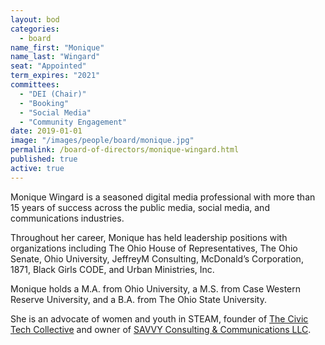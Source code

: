 ```yaml
---
layout: bod
categories: 
  - board
name_first: "Monique"
name_last: "Wingard"
seat: "Appointed"
term_expires: "2021"
committees:
  - "DEI (Chair)"
  - "Booking"
  - "Social Media"
  - "Community Engagement"
date: 2019-01-01
image: "/images/people/board/monique.jpg"
permalink: /board-of-directors/monique-wingard.html
published: true
active: true
---
```


Monique Wingard is a seasoned digital media professional with more than 15 years of success across the public media, social media, and communications industries. 

Throughout her career, Monique has held leadership positions with organizations including The Ohio House of Representatives, The Ohio Senate, Ohio University, JeffreyM Consulting, McDonald’s Corporation, 1871, Black Girls CODE, and Urban Ministries, Inc. 

Monique holds a M.A. from Ohio University, a M.S. from Case Western Reserve University, and a B.A. from The Ohio State University.  

She is an advocate of women and youth in STEAM, founder of [The Civic Tech Collective](https://www.civictechcollective.com) and owner of [SAVVY Consulting & Communications LLC](https://www.besavvyconsulting.com).